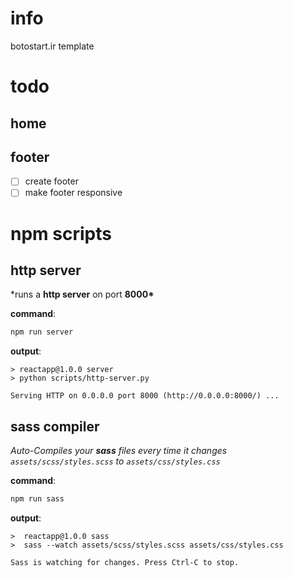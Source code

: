 # info

botostart.ir template

# todo

## home

## footer

- [ ] create footer
- [ ] make footer responsive

# npm scripts

## http server

\*runs a **http server** on port **8000\***

**command**:

```bash
npm run server
```

**output**:

```console
> reactapp@1.0.0 server
> python scripts/http-server.py

Serving HTTP on 0.0.0.0 port 8000 (http://0.0.0.0:8000/) ...
```

## sass compiler

_Auto-Compiles your **sass** files every time it changes_ _`assets/scss/styles.scss` to `assets/css/styles.css`_

**command**:

```bash
npm run sass
```

**output**:

```console
>  reactapp@1.0.0 sass
>  sass --watch assets/scss/styles.scss assets/css/styles.css

Sass is watching for changes. Press Ctrl-C to stop.
```
